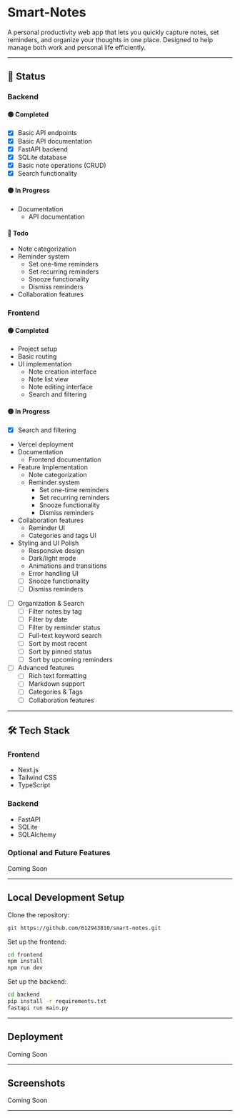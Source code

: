 # Smart-Notes

A personal productivity web app that lets you quickly capture notes, set reminders, and organize your thoughts in one place. Designed to help manage both work and personal life efficiently.

---

## 🚀 Status

### Backend

#### 🟢 Completed
- [x] Basic API endpoints
- [x] Basic API documentation
- [x] FastAPI backend
- [x] SQLite database
- [x] Basic note operations (CRUD)
- [x] Search functionality

#### 🟡 In Progress
- Documentation
  - API documentation

#### 🔴 Todo
- Note categorization
- Reminder system
  - Set one-time reminders
  - Set recurring reminders
  - Snooze functionality
  - Dismiss reminders
- Collaboration features

### Frontend

#### 🟢 Completed
- Project setup
- Basic routing
- UI implementation
  - Note creation interface
  - Note list view
  - Note editing interface
  - Search and filtering

#### 🟡 In Progress
- [x] Search and filtering
- Vercel deployment
- Documentation
  - Frontend documentation
- Feature Implementation
  - Note categorization
  - Reminder system
    - Set one-time reminders
    - Set recurring reminders
    - Snooze functionality
    - Dismiss reminders
- Collaboration features
  - Reminder UI
  - Categories and tags UI
- Styling and UI Polish
  - Responsive design
  - Dark/light mode
  - Animations and transitions
  - Error handling UI
  - [ ] Snooze functionality
  - [ ] Dismiss reminders
- [ ] Organization & Search
  - [ ] Filter notes by tag
  - [ ] Filter by date
  - [ ] Filter by reminder status
  - [ ] Full-text keyword search
  - [ ] Sort by most recent
  - [ ] Sort by pinned status
  - [ ] Sort by upcoming reminders
- [ ] Advanced features
  - [ ] Rich text formatting
  - [ ] Markdown support
  - [ ] Categories & Tags
  - [ ] Collaboration features

---

## 🛠️ Tech Stack

### Frontend
- Next.js
- Tailwind CSS
- TypeScript

### Backend
- FastAPI
- SQLite
- SQLAlchemy

### Optional and Future Features
Coming Soon

---

## Local Development Setup

Clone the repository:

```bash
git https://github.com/612943810/smart-notes.git
```

Set up the frontend:
```bash
cd frontend
npm install
npm run dev
```

Set up the backend:
```bash
cd backend
pip install -r requirements.txt
fastapi run main.py
```

---

## Deployment

Coming Soon

---

## Screenshots
Coming Soon

---
